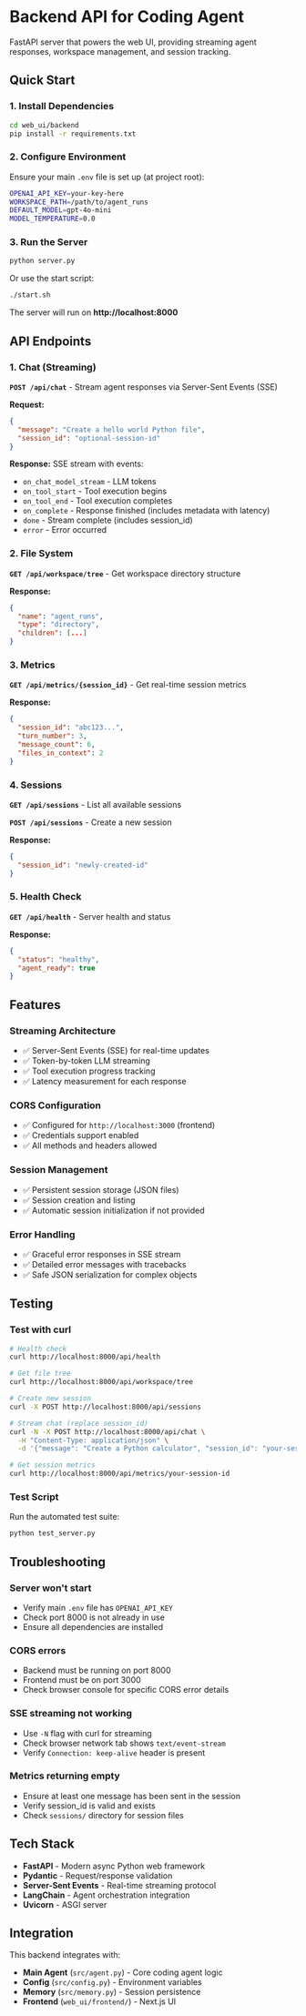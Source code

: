# Backend API for Coding Agent

FastAPI server that powers the web UI, providing streaming agent responses, workspace management, and session tracking.

## Quick Start

### 1. Install Dependencies
```bash
cd web_ui/backend
pip install -r requirements.txt
```

### 2. Configure Environment
Ensure your main `.env` file is set up (at project root):
```bash
OPENAI_API_KEY=your-key-here
WORKSPACE_PATH=/path/to/agent_runs
DEFAULT_MODEL=gpt-4o-mini
MODEL_TEMPERATURE=0.0
```

### 3. Run the Server
```bash
python server.py
```

Or use the start script:
```bash
./start.sh
```

The server will run on **http://localhost:8000**

## API Endpoints

### 1. Chat (Streaming)
**`POST /api/chat`** - Stream agent responses via Server-Sent Events (SSE)

**Request:**
```json
{
  "message": "Create a hello world Python file",
  "session_id": "optional-session-id"
}
```

**Response:** SSE stream with events:
- `on_chat_model_stream` - LLM tokens
- `on_tool_start` - Tool execution begins
- `on_tool_end` - Tool execution completes
- `on_complete` - Response finished (includes metadata with latency)
- `done` - Stream complete (includes session_id)
- `error` - Error occurred

### 2. File System
**`GET /api/workspace/tree`** - Get workspace directory structure

**Response:**
```json
{
  "name": "agent_runs",
  "type": "directory",
  "children": [...]
}
```

### 3. Metrics
**`GET /api/metrics/{session_id}`** - Get real-time session metrics

**Response:**
```json
{
  "session_id": "abc123...",
  "turn_number": 3,
  "message_count": 6,
  "files_in_context": 2
}
```

### 4. Sessions
**`GET /api/sessions`** - List all available sessions

**`POST /api/sessions`** - Create a new session

**Response:**
```json
{
  "session_id": "newly-created-id"
}
```

### 5. Health Check
**`GET /api/health`** - Server health and status

**Response:**
```json
{
  "status": "healthy",
  "agent_ready": true
}
```

## Features

### Streaming Architecture
- ✅ Server-Sent Events (SSE) for real-time updates
- ✅ Token-by-token LLM streaming
- ✅ Tool execution progress tracking
- ✅ Latency measurement for each response

### CORS Configuration
- ✅ Configured for `http://localhost:3000` (frontend)
- ✅ Credentials support enabled
- ✅ All methods and headers allowed

### Session Management
- ✅ Persistent session storage (JSON files)
- ✅ Session creation and listing
- ✅ Automatic session initialization if not provided

### Error Handling
- ✅ Graceful error responses in SSE stream
- ✅ Detailed error messages with tracebacks
- ✅ Safe JSON serialization for complex objects

## Testing

### Test with curl

```bash
# Health check
curl http://localhost:8000/api/health

# Get file tree
curl http://localhost:8000/api/workspace/tree

# Create new session
curl -X POST http://localhost:8000/api/sessions

# Stream chat (replace session_id)
curl -N -X POST http://localhost:8000/api/chat \
  -H "Content-Type: application/json" \
  -d '{"message": "Create a Python calculator", "session_id": "your-session-id"}'

# Get session metrics
curl http://localhost:8000/api/metrics/your-session-id
```

### Test Script
Run the automated test suite:
```bash
python test_server.py
```

## Troubleshooting

### Server won't start
- Verify main `.env` file has `OPENAI_API_KEY`
- Check port 8000 is not already in use
- Ensure all dependencies are installed

### CORS errors
- Backend must be running on port 8000
- Frontend must be on port 3000
- Check browser console for specific CORS error details

### SSE streaming not working
- Use `-N` flag with curl for streaming
- Check browser network tab shows `text/event-stream`
- Verify `Connection: keep-alive` header is present

### Metrics returning empty
- Ensure at least one message has been sent in the session
- Verify session_id is valid and exists
- Check `sessions/` directory for session files

## Tech Stack

- **FastAPI** - Modern async Python web framework
- **Pydantic** - Request/response validation
- **Server-Sent Events** - Real-time streaming protocol
- **LangChain** - Agent orchestration integration
- **Uvicorn** - ASGI server

## Integration

This backend integrates with:
- **Main Agent** (`src/agent.py`) - Core coding agent logic
- **Config** (`src/config.py`) - Environment variables
- **Memory** (`src/memory.py`) - Session persistence
- **Frontend** (`web_ui/frontend/`) - Next.js UI

